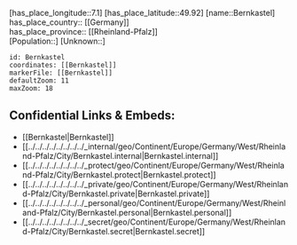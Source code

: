 ﻿---
location: [49.92,7.1] 
mapzoom: [7,12] 
mapmarker: city 
type: City
tags:
- geo/City


SpocWebEntityId: 29140
isDeleted: false
confidential: public

---
[has_place_longitude::7.1] 
[has_place_latitude::49.92] 
[name::Bernkastel] 
has_place_country:: [[Germany]]  
has_place_province:: [[Rheinland-Pfalz]]  
[Population::] 
[Unknown::] 


```leaflet
id: Bernkastel
coordinates: [[Bernkastel]] 
markerFile: [[Bernkastel]] 
defaultZoom: 11 
maxZoom: 18
```


## Confidential Links & Embeds: 
- [[Bernkastel|Bernkastel]]  
- [[../../../../../../../../_internal/geo/Continent/Europe/Germany/West/Rheinland-Pfalz/City/Bernkastel.internal|Bernkastel.internal]] 
- [[../../../../../../../../_protect/geo/Continent/Europe/Germany/West/Rheinland-Pfalz/City/Bernkastel.protect|Bernkastel.protect]] 
- [[../../../../../../../../_private/geo/Continent/Europe/Germany/West/Rheinland-Pfalz/City/Bernkastel.private|Bernkastel.private]] 
- [[../../../../../../../../_personal/geo/Continent/Europe/Germany/West/Rheinland-Pfalz/City/Bernkastel.personal|Bernkastel.personal]] 
- [[../../../../../../../../_secret/geo/Continent/Europe/Germany/West/Rheinland-Pfalz/City/Bernkastel.secret|Bernkastel.secret]] 
